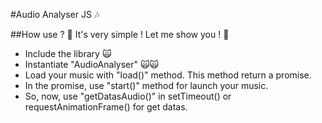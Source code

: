 #Audio Analyser JS 🎶

##How use ? 🤔
It's very simple ! Let me show you ! 👀

- Include the library 🙀
- Instantiate "AudioAnalyser" 🙀🙀
- Load your music with "load()" method. This method return a promise.
- In the promise, use "start()" method for launch your music.
- So, now, use "getDatasAudio()" in setTimeout() or requestAnimationFrame() for get datas.
